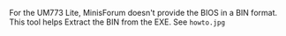 For the UM773 Lite, MinisForum doesn't provide the BIOS in a BIN format. This tool helps Extract the BIN from the EXE. See `howto.jpg`